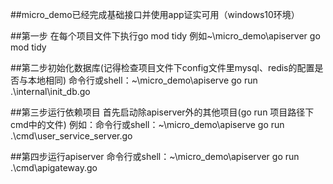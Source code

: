##micro_demo已经完成基础接口并使用app证实可用（windows10环境）

##第一步
在每个项目文件下执行go mod tidy
例如~\micro_demo\apiserver go mod tidy

##第二步初始化数据库(记得检查项目文件下config文件里mysql、redis的配置是否与本地相同)
命令行或shell：~\micro_demo\apiserve go run .\internal\init_db.go

##第三步运行依赖项目
首先启动除apiserver外的其他项目(go run 项目路径下cmd中的文件)
例如：命令行或shell：~\micro_demo\apiserve go run .\cmd\user_service_server.go

##第四步运行apiserver
命令行或shell：~\micro_demo\apiserver go run .\cmd\apigateway.go